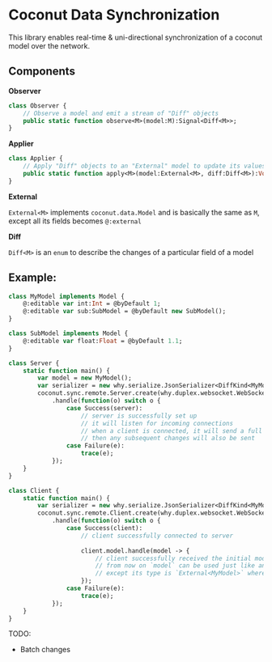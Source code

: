# Coconut Data Synchronization

This library enables real-time & uni-directional synchronization of a coconut model over the network.

## Components

**Observer**

```haxe
class Observer {
	// Observe a model and emit a stream of "Diff" objects
	public static function observe<M>(model:M):Signal<Diff<M>>;
}
```

**Applier**

```haxe
class Applier {
	// Apply "Diff" objects to an "External" model to update its values
	public static function apply<M>(model:External<M>, diff:Diff<M>):Void;
}
```

**External**

`External<M>` implements `coconut.data.Model` and is basically the same as `M`, except all its fields becomes `@:external`

**Diff**

`Diff<M>` is an `enum` to describe the changes of a particular field of a model


## Example:

```haxe
class MyModel implements Model {
	@:editable var int:Int = @byDefault 1;
	@:editable var sub:SubModel = @byDefault new SubModel();
}

class SubModel implements Model {
	@:editable var float:Float = @byDefault 1.1;
}

class Server {
	static function main() {
		var model = new MyModel();
		var serializer = new why.serialize.JsonSerializer<DiffKind<MyModel>>();
		coconut.sync.remote.Server.create(why.duplex.websocket.WebSocketServer.bind.bind({port: 8080}), model, serializer)
			.handle(function(o) switch o {
				case Success(server):
					// server is successfully set up
					// it will listen for incoming connections
					// when a client is connected, it will send a full current snapshot of the model to the client
					// then any subsequent changes will also be sent
				case Failure(e):
					trace(e);
			});
	}
}

class Client {
	static function main() {
		var serializer = new why.serialize.JsonSerializer<DiffKind<MyModel>>();
		coconut.sync.remote.Client.create(why.duplex.websocket.WebSocketClient.connect.bind('ws://localhost:8080'), (serializer:MyModel))
			.handle(function(o) switch o {
				case Success(client):
					// client successfully connected to server
					
					client.model.handle(model -> {
						// client successfully received the initial model snapshot
						// from now on `model` can be used just like an ordinary `MyModel`
						// except its type is `External<MyModel>` where all fields become `@:external` and are readonly
					});
				case Failure(e):
					trace(e);
			});
	}
}
```

TODO:

- Batch changes
